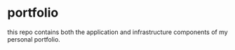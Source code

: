 # portfolio
this repo contains both the application and infrastructure components of my personal portfolio.
